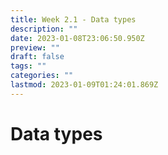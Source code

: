 ```yaml
---
title: Week 2.1 - Data types
description: ""
date: 2023-01-08T23:06:50.950Z
preview: ""
draft: false
tags: ""
categories: ""
lastmod: 2023-01-09T01:24:01.869Z
---
```

# Data types